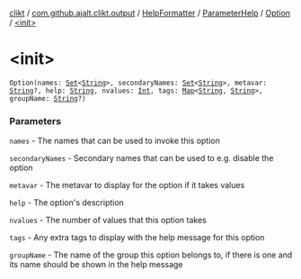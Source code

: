 [clikt](../../../../index.md) / [com.github.ajalt.clikt.output](../../../index.md) / [HelpFormatter](../../index.md) / [ParameterHelp](../index.md) / [Option](index.md) / [&lt;init&gt;](./-init-.md)

# &lt;init&gt;

`Option(names: `[`Set`](https://kotlinlang.org/api/latest/jvm/stdlib/kotlin.collections/-set/index.html)`<`[`String`](https://kotlinlang.org/api/latest/jvm/stdlib/kotlin/-string/index.html)`>, secondaryNames: `[`Set`](https://kotlinlang.org/api/latest/jvm/stdlib/kotlin.collections/-set/index.html)`<`[`String`](https://kotlinlang.org/api/latest/jvm/stdlib/kotlin/-string/index.html)`>, metavar: `[`String`](https://kotlinlang.org/api/latest/jvm/stdlib/kotlin/-string/index.html)`?, help: `[`String`](https://kotlinlang.org/api/latest/jvm/stdlib/kotlin/-string/index.html)`, nvalues: `[`Int`](https://kotlinlang.org/api/latest/jvm/stdlib/kotlin/-int/index.html)`, tags: `[`Map`](https://kotlinlang.org/api/latest/jvm/stdlib/kotlin.collections/-map/index.html)`<`[`String`](https://kotlinlang.org/api/latest/jvm/stdlib/kotlin/-string/index.html)`, `[`String`](https://kotlinlang.org/api/latest/jvm/stdlib/kotlin/-string/index.html)`>, groupName: `[`String`](https://kotlinlang.org/api/latest/jvm/stdlib/kotlin/-string/index.html)`?)`

### Parameters

`names` - The names that can be used to invoke this option

`secondaryNames` - Secondary names that can be used to e.g. disable the option

`metavar` - The metavar to display for the option if it takes values

`help` - The option's description

`nvalues` - The number of values that this option takes

`tags` - Any extra tags to display with the help message for this option

`groupName` - The name of the group this option belongs to, if there is one and its name should be shown in the help message